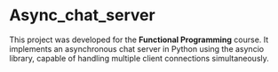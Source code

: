 # Async_chat_server
This project was developed for the __Functional Programming__ course. It implements an asynchronous chat server in Python using the asyncio library, capable of handling multiple client connections simultaneously.
